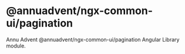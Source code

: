 
# @annuadvent/ngx-common-ui/pagination

Annu Advent @annuadvent/ngx-common-ui/pagination Angular Library module.
